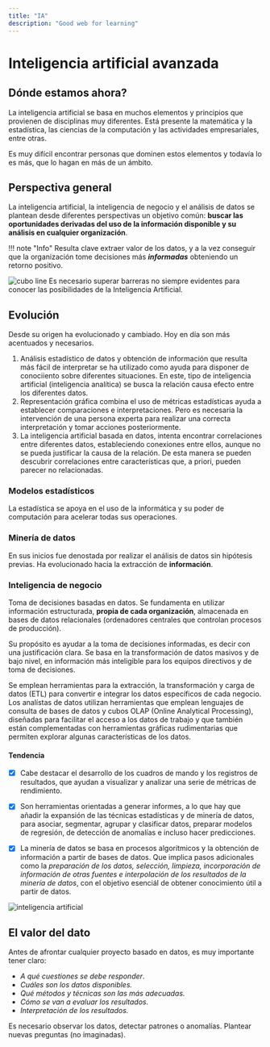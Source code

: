 ```yaml
---
title: "IA"
description: "Good web for learning"
---
```

# Inteligencia artificial avanzada

## Dónde estamos ahora?
La inteligencia artificial se basa en muchos elementos y principios que provienen de disciplinas muy diferentes. Está presente la matemática y la estadística, las ciencias de la computación y las actividades empresariales, entre otras.

Es muy difícil encontrar personas que dominen estos elementos y todavía lo es más, que lo hagan en más de un ámbito.

## Perspectiva general

La inteligencia artificial, la inteligencia de negocio y el análisis de datos se plantean desde diferentes perspectivas un objetivo común: **buscar las oportunidades derivadas del uso de la información disponible y su análisis en cualquier organización**.

!!! note "Info"
Resulta clave extraer valor de los datos, y a la vez conseguir que la organización tome decisiones más ***informadas*** obteniendo un retorno positivo.


![cubo line](https://etc.usf.edu/clippix/pix/wooden-fence-at-castillo-de-san-marcos_small.jpg)
Es necesario superar barreras no siempre evidentes para conocer las posibilidades de la Inteligencia Artificial.

## Evolución
Desde su origen ha evolucionado y cambiado. Hoy en día son más acentuados y necesarios.

1. Análisis estadístico de datos y obtención de información que resulta más fácil de interpretar se ha utilizado como ayuda para disponer de conociiento sobre diferentes situaciones. En este, tipo de inteligencia artificial (inteligencia analítica) se busca la relación causa efecto entre los diferentes datos. 
2. Representación gráfica combina el uso de métricas estadísticas ayuda a establecer comparaciones e interpretaciones. Pero es necesaria la intervención de una persona experta para realizar una correcta interpretación y tomar acciones posteriormente.
3. La inteligencia artificial basada en datos, intenta encontrar correlaciones entre diferentes datos, estableciendo conexiones entre ellos, aunque no se pueda justificar la causa de la relación. De esta manera se pueden descubrir correlaciones entre características que, a priori, pueden parecer no relacionadas.

### Modelos estadísticos
La estadística se apoya en el uso de la informática y su poder de computación para acelerar todas sus operaciones.

### Minería de datos
En sus inicios fue denostada por realizar el análisis de datos sin hipótesis previas. Ha evolucionado hacia la extracción de **información**.

### Inteligencia de negocio
Toma de decisiones basadas en datos. Se fundamenta en utilizar información estructurada, **propia de cada organización**, almacenada en bases de datos relacionales (ordenadores centrales que controlan procesos de producción).

Su propósito es ayudar a la toma de decisiones informadas, es decir con una justificación clara. Se basa en la transformación de datos masivos y de bajo nivel, en información más inteligible para los equipos directivos y de toma de decisiones.

Se emplean herramientas para la extracción, la transformación y carga de datos (ETL) para convertir e integrar los datos específicos de cada negocio. Los analístas de datos utilizan herramientas que emplean lenguajes de consulta de bases de datos y cubos OLAP (Online Analytical Processing), diseñadas para facilitar el acceso a los datos de trabajo y que también están complementadas con herramientas gráficas rudimentarias que permiten explorar algunas características de los datos.

#### Tendencia

-   [X] Cabe destacar el desarrollo de los cuadros de mando y los registros de resultados, que ayudan a visualizar y analizar una serie de métricas de rendimiento.

-   [X] Son herramientas orientadas a generar informes, a lo que hay que añadir la expansión de las técnicas estadísticas y de minería de datos, para asociar, segmentar, agrupar y clasificar datos, preparar modelos de regresión, de detección de anomalías e incluso hacer predicciones.

-   [X] La minería de datos se basa en procesos algorítmicos y la obtención de información a partir de bases de datos. Que implica pasos adicionales como la *preparación de los datos, selección, limpieza, incorporación de información de otras fuentes e interpolación de los resultados de la minería de datos*, con el objetivo esenciál de obtener conocimiento útil a partir de datos.
    
![inteligencia artificial](https://www.ionos.es/digitalguide/fileadmin/DigitalGuide/Schaubilder/ES-machine-learning-vs-deep-learning.png)


## El valor del dato
Antes de afrontar cualquier proyecto basado en datos, es muy importante tener claro:
-    *A qué cuestiones se debe responder*.
-    *Cuáles son los datos disponibles.*
-    *Qué métodos y técnicas son las más adecuadas.*
-    *Cómo se van a evaluar los resultados.*
-    *Interpretación de los resultados.*

Es necesario observar los datos, detectar patrones o anomalías. Plantear nuevas preguntas (no imaginadas).
